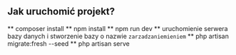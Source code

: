 ## Jak uruchomić projekt?
** composer install
** npm install
** npm run dev
** uruchomienie serwera bazy danych i stworzenie bazy o nazwie `zarzadzaniemieniem`
** php artisan migrate:fresh --seed
** php artisan serve
